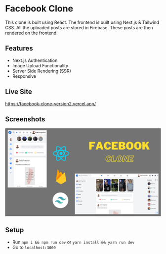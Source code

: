 # Facebook Clone

This clone is built using React. The frontend is built using Next.js & Tailwind CSS. All the uploaded posts are stored in Firebase. These posts are then rendered on the frontend.

## Features

- Next.js Authentication
- Image Upload Functionality
- Server Side Rendering (SSR)
- Responsive

## Live Site

https://facebook-clone-version2.vercel.app/

## Screenshots

![Fb Thumbnail](fb_thumbnail.png)

## Setup

- Run `npm i && npm run dev` or `yarn install && yarn run dev`
- Go to `localhost:3000`
